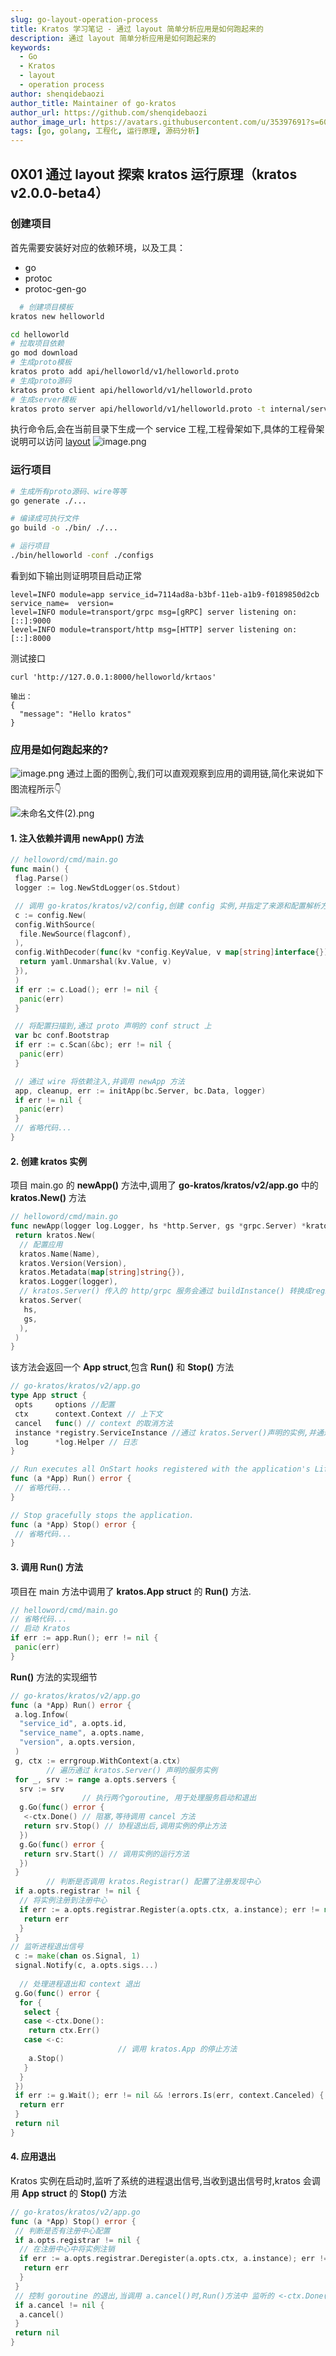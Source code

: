 ```yaml
---
slug: go-layout-operation-process
title: Kratos 学习笔记 - 通过 layout 简单分析应用是如何跑起来的
description: 通过 layout 简单分析应用是如何跑起来的
keywords:
  - Go 
  - Kratos
  - layout
  - operation process
author: shenqidebaozi
author_title: Maintainer of go-kratos
author_url: https://github.com/shenqidebaozi
author_image_url: https://avatars.githubusercontent.com/u/35397691?s=60&v=4
tags: [go, golang, 工程化, 运行原理, 源码分析]
---
```


## 0X01 通过 layout 探索 kratos 运行原理（kratos v2.0.0-beta4）

### 创建项目

首先需要安装好对应的依赖环境，以及工具：

- go
- protoc
- protoc-gen-go

```bash
  # 创建项目模板
kratos new helloworld

cd helloworld
# 拉取项目依赖
go mod download
# 生成proto模板
kratos proto add api/helloworld/v1/helloworld.proto
# 生成proto源码
kratos proto client api/helloworld/v1/helloworld.proto
# 生成server模板
kratos proto server api/helloworld/v1/helloworld.proto -t internal/service
```

执行命令后,会在当前目录下生成一个 service 工程,工程骨架如下,具体的工程骨架说明可以访问 [layout](https://go-kratos.dev/docs/intro/layout)
![image.png](https://p6-juejin.byteimg.com/tos-cn-i-k3u1fbpfcp/2919854308c04803bef327b4f67f31f8~tplv-k3u1fbpfcp-watermark.image)

### 运行项目

```bash
# 生成所有proto源码、wire等等
go generate ./...

# 编译成可执行文件
go build -o ./bin/ ./...

# 运行项目
./bin/helloworld -conf ./configs
```

看到如下输出则证明项目启动正常

```shell
level=INFO module=app service_id=7114ad8a-b3bf-11eb-a1b9-f0189850d2cb service_name=  version=
level=INFO module=transport/grpc msg=[gRPC] server listening on: [::]:9000
level=INFO module=transport/http msg=[HTTP] server listening on: [::]:8000 
```

测试接口

```shell
curl 'http://127.0.0.1:8000/helloworld/krtaos'

输出：
{
  "message": "Hello kratos"
}
```

### 应用是如何跑起来的?

![image.png](https://p3-juejin.byteimg.com/tos-cn-i-k3u1fbpfcp/9f714f793562459ea2a136aa4399494d~tplv-k3u1fbpfcp-watermark.image)
通过上面的图例👆,我们可以直观观察到应用的调用链,简化来说如下图流程所示👇

![未命名文件(2).png](https://p6-juejin.byteimg.com/tos-cn-i-k3u1fbpfcp/87d64f1a4f0e41afbb49bed6e003999c~tplv-k3u1fbpfcp-watermark.image)

#### 1. 注入依赖并调用 newApp() 方法

```go
// helloword/cmd/main.go
func main() {
 flag.Parse()
 logger := log.NewStdLogger(os.Stdout)

 // 调用 go-kratos/kratos/v2/config,创建 config 实例,并指定了来源和配置解析方法
 c := config.New(
 config.WithSource(
  file.NewSource(flagconf),
 ),
 config.WithDecoder(func(kv *config.KeyValue, v map[string]interface{}) error {
  return yaml.Unmarshal(kv.Value, v)
 }),
 )
 if err := c.Load(); err != nil {
  panic(err)
 }

 // 将配置扫描到,通过 proto 声明的 conf struct 上
 var bc conf.Bootstrap
 if err := c.Scan(&bc); err != nil {
  panic(err)
 }

 // 通过 wire 将依赖注入,并调用 newApp 方法
 app, cleanup, err := initApp(bc.Server, bc.Data, logger)
 if err != nil {
  panic(err)
 }
 // 省略代码...
}
```

#### 2. 创建 kratos 实例

项目 main.go 的 **newApp()** 方法中,调用了 **go-kratos/kratos/v2/app.go** 中的 **kratos.New()** 方法

```go
// helloword/cmd/main.go
func newApp(logger log.Logger, hs *http.Server, gs *grpc.Server) *kratos.App {
 return kratos.New(
  // 配置应用   
  kratos.Name(Name),
  kratos.Version(Version),
  kratos.Metadata(map[string]string{}),
  kratos.Logger(logger),
  // kratos.Server() 传入的 http/grpc 服务会通过 buildInstance() 转换成registry.ServiceInstance struct*
  kratos.Server(
   hs,
   gs,
  ),
 )
}
```

该方法会返回一个 **App struct**,包含 **Run()** 和 **Stop()** 方法

```go
// go-kratos/kratos/v2/app.go
type App struct {
 opts     options //配置
 ctx      context.Context // 上下文
 cancel   func() // context 的取消方法
 instance *registry.ServiceInstance //通过 kratos.Server()声明的实例,并通过 buildInstance() 转换后的 *registry.ServiceInstance struct
 log      *log.Helper // 日志
}

// Run executes all OnStart hooks registered with the application's Lifecycle.
func (a *App) Run() error {
 // 省略代码...
}

// Stop gracefully stops the application.
func (a *App) Stop() error {
 // 省略代码...
}
```

#### 3. 调用 Run() 方法

项目在 main 方法中调用了 **kratos.App struct** 的 **Run()** 方法.

```go
// helloword/cmd/main.go
// 省略代码...
// 启动 Kratos
if err := app.Run(); err != nil {
 panic(err)
}
```

**Run()** 方法的实现细节

```go
// go-kratos/kratos/v2/app.go
func (a *App) Run() error {
 a.log.Infow(
  "service_id", a.opts.id,
  "service_name", a.opts.name,
  "version", a.opts.version,
 )
 g, ctx := errgroup.WithContext(a.ctx)
        // 遍历通过 kratos.Server() 声明的服务实例
 for _, srv := range a.opts.servers {
  srv := srv
                // 执行两个goroutine, 用于处理服务启动和退出
  g.Go(func() error {
   <-ctx.Done() // 阻塞,等待调用 cancel 方法
   return srv.Stop() // 协程退出后,调用实例的停止方法
  })
  g.Go(func() error {
   return srv.Start() // 调用实例的运行方法
  })
 }
        // 判断是否调用 kratos.Registrar() 配置了注册发现中心
 if a.opts.registrar != nil {
  // 将实例注册到注册中心
  if err := a.opts.registrar.Register(a.opts.ctx, a.instance); err != nil 
   return err
  }
 }
// 监听进程退出信号
 c := make(chan os.Signal, 1)
 signal.Notify(c, a.opts.sigs...)
        
  // 处理进程退出和 context 退出
 g.Go(func() error {
  for {
   select {
   case <-ctx.Done():
    return ctx.Err()
   case <-c:
                        // 调用 kratos.App 的停止方法
    a.Stop()
   }
  }
 })
 if err := g.Wait(); err != nil && !errors.Is(err, context.Canceled) {
  return err
 }
 return nil
}
```

#### 4. 应用退出

Kratos 实例在启动时,监听了系统的进程退出信号,当收到退出信号时,kratos 会调用 **App struct** 的 **Stop()** 方法

```go
// go-kratos/kratos/v2/app.go
func (a *App) Stop() error {
 // 判断是否有注册中心配置
 if a.opts.registrar != nil {
  // 在注册中心中将实例注销
  if err := a.opts.registrar.Deregister(a.opts.ctx, a.instance); err != nil {
   return err
  }
 }
 // 控制 goroutine 的退出,当调用 a.cancel()时,Run()方法中 监听的 <-ctx.Done() 收到消息后,没有阻塞后,方法会调用 server 的 Stop()方法,停止服务
 if a.cancel != nil {
  a.cancel()
 }
 return nil
}
```

